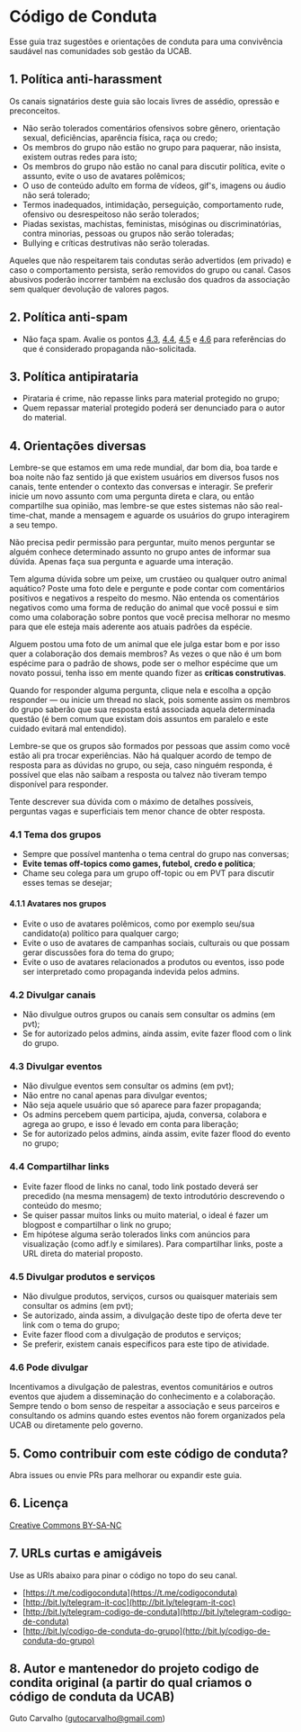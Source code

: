 # Código de Conduta

Esse guia traz sugestões e orientações de conduta para uma convivência saudável nas comunidades sob gestão da UCAB.

## 1. Política anti-harassment

Os canais signatários deste guia são locais livres de assédio, opressão e preconceitos.

- Não serão tolerados comentários ofensivos sobre gênero, orientação sexual, deficiências, aparência física, raça ou credo;
- Os membros do grupo não estão no grupo para paquerar, não insista, existem outras redes para isto;
- Os membros do grupo não estão no canal para discutir política, evite o assunto, evite o uso de avatares polêmicos;
- O uso de conteúdo adulto em forma de vídeos, gif's, imagens ou áudio não será tolerado;
- Termos inadequados, intimidação, perseguição, comportamento rude, ofensivo ou desrespeitoso não serão tolerados;
- Piadas sexistas, machistas, feministas, misóginas ou discriminatórias, contra minorias, pessoas ou grupos não serão toleradas;
- Bullying e críticas destrutivas não serão toleradas.

Aqueles que não respeitarem tais condutas serão advertidos (em privado) e caso o comportamento persista, serão removidos do grupo ou canal. Casos abusivos poderão incorrer também na exclusão dos quadros da associação sem qualquer devolução de valores pagos.

## 2. Política anti-spam

- Não faça spam. Avalie os pontos [4.3](#43-divulgar-canais), [4.4](#44-divulgar-eventos), [4.5](#45-compartilhar-links) e [4.6](#46-divulgar-produtos-e-serviços) para referências do que é considerado propaganda não-solicitada.

## 3. Política antipirataria

- Pirataria é crime, não repasse links para material protegido no grupo;
- Quem repassar material protegido poderá ser denunciado para o autor do material.

## 4. Orientações diversas

Lembre-se que estamos em uma rede mundial, dar bom dia, boa tarde e boa noite não faz sentido já que existem usuários em diversos fusos nos canais, tente entender o contexto das conversas e interagir. Se preferir inicie um novo assunto com uma pergunta direta e clara, ou então compartilhe sua opinião, mas lembre-se que estes sistemas não são real-time-chat, mande a mensagem e aguarde os usuários do grupo interagirem a seu tempo.

Não precisa pedir permissão para perguntar, muito menos perguntar se alguém conhece determinado assunto no grupo antes de informar sua dúvida. Apenas faça sua pergunta e aguarde uma interação. 

Tem alguma dúvida sobre um peixe, um crustáeo ou qualquer outro animal aquático? Poste uma foto dele e pergunte e pode contar com comentários positivos e negativos a respeito do mesmo. Não entenda os comentários negativos como uma forma de redução do animal que você possui e sim como uma colaboração sobre pontos que você precisa melhorar no mesmo para que ele esteja mais aderente aos atuais padrões da espécie.

Alguem postou uma foto de um animal que ele julga estar bom e por isso quer a colaboração dos demais membros? As vezes o que não é um bom espécime para o padrão de shows, pode ser o melhor espécime que um novato possui, tenha isso em mente quando fizer as **críticas construtivas**.

Quando for responder alguma pergunta, clique nela e escolha a opção responder — ou inicie um thread no slack, pois somente assim os membros do grupo saberão que sua resposta está associada aquela determinada questão (é bem comum que existam dois assuntos em paralelo e este cuidado evitará mal entendido).

Lembre-se que os grupos são formados por pessoas que assim como você estão ali pra trocar experiências. Não há qualquer acordo de tempo de resposta para as dúvidas no grupo, ou seja, caso ninguém responda, é possível que elas não saibam a resposta ou talvez não tiveram tempo disponível para responder.

Tente descrever sua dúvida com o máximo de detalhes possíveis, perguntas vagas e superficiais tem menor chance de obter resposta.

### 4.1 Tema dos grupos

- Sempre que possível mantenha o tema central do grupo nas conversas;
- **Evite temas off-topics como games, futebol, credo e política**;
- Chame seu colega para um grupo off-topic ou em PVT para discutir esses temas se desejar;

#### 4.1.1 Avatares nos grupos

- Evite o uso de avatares polêmicos, como por exemplo seu/sua candidato(a) político para qualquer cargo;
- Evite o uso de avatares de campanhas sociais, culturais ou que possam gerar discussões fora do tema do grupo;
- Evite o uso de avatares relacionados a produtos ou eventos, isso pode ser interpretado como propaganda indevida pelos admins.

### 4.2 Divulgar canais

- Não divulgue outros grupos ou canais sem consultar os admins (em pvt);
- Se for autorizado pelos admins, ainda assim, evite fazer flood com o link do grupo.

### 4.3 Divulgar eventos

- Não divulgue eventos sem consultar os admins (em pvt);
- Não entre no canal apenas para divulgar eventos;
- Não seja aquele usuário que só aparece para fazer propaganda;
- Os admins percebem quem participa, ajuda, conversa, colabora e agrega ao grupo, e isso é levado em conta para liberação;
- Se for autorizado pelos admins, ainda assim, evite fazer flood do evento no grupo;

### 4.4 Compartilhar links

- Evite fazer flood de links no canal, todo link postado deverá ser precedido (na mesma mensagem) de texto introdutório descrevendo o conteúdo do mesmo;
- Se quiser passar muitos links ou muito material, o ideal é fazer um blogpost e compartilhar o link no grupo;
- Em hipótese alguma serão tolerados links com anúncios para visualização (como adf.ly e similares). Para compartilhar links, poste a URL direta do material proposto.

### 4.5 Divulgar produtos e serviços

- Não divulgue produtos, serviços, cursos ou quaisquer materiais sem consultar os admins (em pvt);
- Se autorizado, ainda assim, a divulgação deste tipo de oferta deve ter link com o tema do grupo;
- Evite fazer flood com a divulgação de produtos e serviços;
- Se preferir, existem canais específicos para este tipo de atividade.

### 4.6 Pode divulgar

Incentivamos a divulgação de palestras, eventos comunitários e outros eventos que ajudem a disseminação do conhecimento e a colaboração. Sempre tendo o bom senso de respeitar a associação e seus parceiros e consultando os admins quando estes eventos não forem organizados pela UCAB ou diretamente pelo governo.

## 5. Como contribuir com este código de conduta?

Abra issues ou envie PRs para melhorar ou expandir este guia.

## 6. Licença

[Creative Commons BY-SA-NC](https://creativecommons.org/licenses/by-nc-sa/4.0/)

## 7. URLs curtas e amigáveis

Use as URls abaixo para pinar o código no topo do seu canal.

- [https://t.me/codigoconduta](https://t.me/codigoconduta)
- [http://bit.ly/telegram-it-coc](http://bit.ly/telegram-it-coc)
- [http://bit.ly/telegram-codigo-de-conduta](http://bit.ly/telegram-codigo-de-conduta)
- [http://bit.ly/codigo-de-conduta-do-grupo](http://bit.ly/codigo-de-conduta-do-grupo)

## 8. Autor e mantenedor do projeto codigo de condita original (a partir do qual criamos o código de conduta da UCAB)

Guto Carvalho (gutocarvalho@gmail.com)

